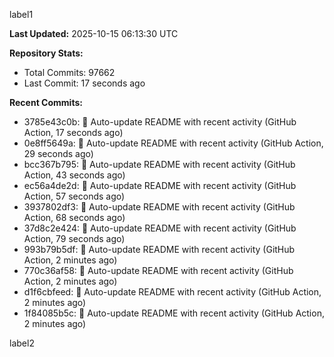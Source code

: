 
label1 
<!-- ACTIVITY_START -->
**Last Updated:** 2025-10-15 06:13:30 UTC

**Repository Stats:**
- Total Commits: 97662
- Last Commit: 17 seconds ago

**Recent Commits:**
- 3785e43c0b: 🤖 Auto-update README with recent activity (GitHub Action, 17 seconds ago)
- 0e8ff5649a: 🤖 Auto-update README with recent activity (GitHub Action, 29 seconds ago)
- bcc367b795: 🤖 Auto-update README with recent activity (GitHub Action, 43 seconds ago)
- ec56a4de2d: 🤖 Auto-update README with recent activity (GitHub Action, 57 seconds ago)
- 3937802df3: 🤖 Auto-update README with recent activity (GitHub Action, 68 seconds ago)
- 37d8c2e424: 🤖 Auto-update README with recent activity (GitHub Action, 79 seconds ago)
- 993b79b5df: 🤖 Auto-update README with recent activity (GitHub Action, 2 minutes ago)
- 770c36af58: 🤖 Auto-update README with recent activity (GitHub Action, 2 minutes ago)
- d1f6cbfeed: 🤖 Auto-update README with recent activity (GitHub Action, 2 minutes ago)
- 1f84085b5c: 🤖 Auto-update README with recent activity (GitHub Action, 2 minutes ago)
<!-- ACTIVITY_END -->

label2
